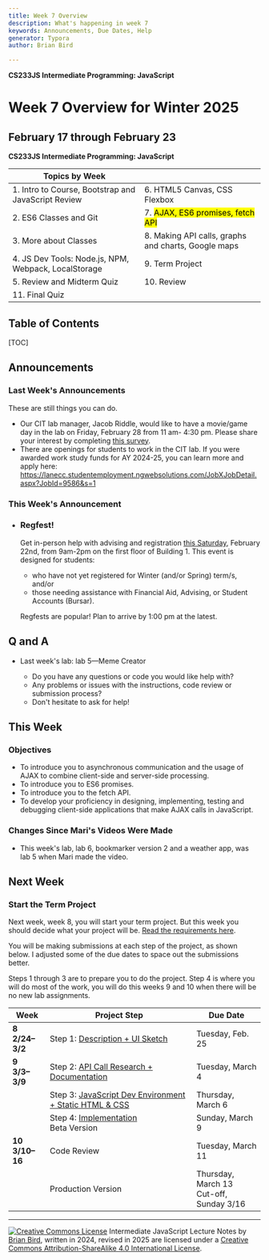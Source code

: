 ```yaml
---
title: Week 7 Overview
description: What's happening in week 7
keywords: Announcements, Due Dates, Help
generator: Typora
author: Brian Bird

---
```


**CS233JS Intermediate Programming: JavaScript**

<h1>Week 7 Overview for Winter 2025</h1>

<h2>February 17 through February 23</h2>

**CS233JS Intermediate Programming: JavaScript**

| Topics by Week                                       |                                                     |
| ---------------------------------------------------- | --------------------------------------------------- |
| 1. Intro to Course, Bootstrap and JavaScript Review  | 6. HTML5 Canvas, CSS Flexbox                        |
| 2. ES6 Classes and Git                               | 7. <mark>AJAX, ES6 promises, fetch API</mark>       |
| 3. More about Classes                                | 8. Making API calls, graphs and charts, Google maps |
| 4. JS Dev Tools: Node.js, NPM, Webpack, LocalStorage | 9. Term Project                                     |
| 5. Review and Midterm Quiz                           | 10. Review                                          |
| 11. Final Quiz                                       |                                                     |

<h2>Table of Contents</h2>

[TOC]

## Announcements

### Last Week's Announcements

These are still things you can do.

- Our CIT lab manager, Jacob Riddle, would like to have a movie/game day in the lab on Friday, February 28 from 11 am- 4:30 pm. Please share your interest by completing [this survey](https://docs.google.com/forms/d/e/1FAIpQLSeHS7OqR-gNMZnzU8EVZFsU_8qwEzT8YcbBLJlREReCd_x47A/viewform).
- There are openings for students to work in the CIT lab.  If you were awarded work study funds for AY 2024-25, you can learn more and apply here: https://lanecc.studentemployment.ngwebsolutions.com/JobXJobDetail.aspx?JobId=9586&s=1

### This Week's Announcement

- ### Regfest!

  Get in-person help with advising and registration <u>this Saturday</u>, February 22nd, from 9am-2pm on the first floor of Building 1. This event is designed for students:

  - who have not yet registered for Winter (and/or Spring) term/s, and/or
  - those needing assistance with Financial Aid, Advising, or Student Accounts (Bursar).  

  Regfests are popular! Plan to arrive by 1:00 pm at the latest. 

## Q and A

- Last week's lab: lab 5&mdash;Meme Creator

  - Do you have any questions or code you would like help with?
  - Any problems or issues with the instructions, code review or submission process?
  - Don't hesitate to ask for help!

  

## This Week

### Objectives

- To introduce you to asynchronous communication and the usage of AJAX to combine client-side and server-side processing.
- To introduce you to ES6 promises.
- To introduce you to the fetch API.
- To develop your proficiency in designing, implementing, testing and debugging client-side applications that make AJAX calls in JavaScript.

### Changes Since Mari's Videos Were Made

- This week's lab, lab 6, bookmarker version 2 and a weather app, was lab 5 when Mari made the video.

  

## Next Week

### Start the Term Project

Next week, week 8, you will start your term project. But this week you should decide what your project will be. [Read the requirements here](../Labs/TermProject/CS233JS_ProjectRequirements.html).

You will be making submissions at each step of the project, as shown below. I adjusted some of the due dates to space out the submissions better.

Steps 1 through 3 are to prepare you to do the project. Step 4 is where you will do most of the work, you will do this weeks 9 and 10 when there will be no new lab assignments.

| Week                      | Project Step                                                 | Due Date                                     |
| ------------------------- | ------------------------------------------------------------ | -------------------------------------------- |
| **8<br />2/24&ndash;3/2** | Step 1: [Description + UI Sketch](../Labs/TermProject/CS233JS_ProjectInstructions.html#proposal-description--ui-mockup) | Tuesday, Feb. 25                             |
| **9<br />3/3&ndash;3/9**  | Step 2: [API Call Research + Documentation](../Labs/TermProject/CS233JS_ProjectInstructions.html#api-call-research--documentation) | Tuesday, March 4                             |
|                           | Step 3: [JavaScript Dev Environment + Static HTML & CSS](../Labs/TermProject/CS233JS_ProjectInstructions.html#dev-environment--html--css) | Thursday, March 6                            |
|                           | Step 4: [Implementation](../Labs/TermProject/CS233JS_ProjectInstructions.html#production-version)<br />Beta Version | Sunday, March 9                              |
| **10<br />3/10&ndash;16** | Code Review                                                  | Tuesday, March 11                            |
|                           | Production Version                                           | Thursday, March 13<br />Cut-off, Sunday 3/16 |



---

[![Creative Commons License](https://i.creativecommons.org/l/by-sa/4.0/88x31.png)](http://creativecommons.org/licenses/by-sa/4.0/) Intermediate JavaScript Lecture Notes by [Brian Bird](https://profbird.dev), written in 2024, revised in <time>2025</time> are licensed under a [Creative Commons Attribution-ShareAlike 4.0 International License](http://creativecommons.org/licenses/by-sa/4.0/). 